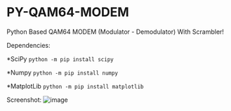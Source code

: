 # PY-QAM64-MODEM
Python Based QAM64 MODEM (Modulator - Demodulator) With Scrambler!

Dependencies: 

  *SciPy ```python -m pip install scipy ``` 
  
  *Numpy ```python -m pip install numpy ``` 
  
  *MatplotLib ```python -m pip install matplotlib``` 
  
Screenshot:
![image](https://user-images.githubusercontent.com/58897843/175860838-41ab438c-802c-4789-829f-3367b9e88b63.png)
